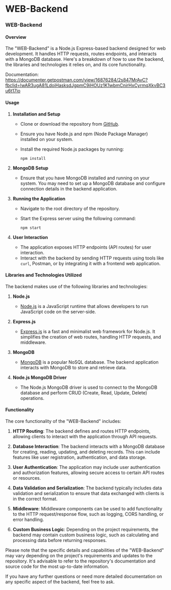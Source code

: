 # WEB-Backend



### WEB-Backend

#### Overview
The "WEB-Backend" is a Node.js Express-based backend designed for web development. It handles HTTP requests, routes endpoints, and interacts with a MongoDB database. Here's a breakdown of how to use the backend, the libraries and technologies it relies on, and its core functionality.

Documentation: https://documenter.getpostman.com/view/16876284/2s847MrAvC?fbclid=IwAR3ugA81LdoiHasksdJgpmC9iHOUz1K1wbmCnirHxCyrmqXkvBC3u6t17io

#### Usage

1. **Installation and Setup**
   - Clone or download the repository from [GitHub](https://github.com/Rory-Folster/WEB-Backend).
   - Ensure you have Node.js and npm (Node Package Manager) installed on your system.
   - Install the required Node.js packages by running:

     ```
     npm install
     ```

2. **MongoDB Setup**
   - Ensure that you have MongoDB installed and running on your system. You may need to set up a MongoDB database and configure connection details in the backend application.

3. **Running the Application**
   - Navigate to the root directory of the repository.
   - Start the Express server using the following command:

     ```
     npm start
     ```

4. **User Interaction**
   - The application exposes HTTP endpoints (API routes) for user interaction.
   - Interact with the backend by sending HTTP requests using tools like `curl`, Postman, or by integrating it with a frontend web application.

#### Libraries and Technologies Utilized

The backend makes use of the following libraries and technologies:

1. **Node.js**
   - [Node.js](https://nodejs.org/) is a JavaScript runtime that allows developers to run JavaScript code on the server-side.

2. **Express.js**
   - [Express.js](https://expressjs.com/) is a fast and minimalist web framework for Node.js. It simplifies the creation of web routes, handling HTTP requests, and middleware.

3. **MongoDB**
   - [MongoDB](https://www.mongodb.com/) is a popular NoSQL database. The backend application interacts with MongoDB to store and retrieve data.

4. **Node.js MongoDB Driver**
   - The Node.js MongoDB driver is used to connect to the MongoDB database and perform CRUD (Create, Read, Update, Delete) operations.

#### Functionality

The core functionality of the "WEB-Backend" includes:

1. **HTTP Routing**: The backend defines and routes HTTP endpoints, allowing clients to interact with the application through API requests.

2. **Database Interaction**: The backend interacts with a MongoDB database for creating, reading, updating, and deleting records. This can include features like user registration, authentication, and data storage.

3. **User Authentication**: The application may include user authentication and authorization features, allowing secure access to certain API routes or resources.

4. **Data Validation and Serialization**: The backend typically includes data validation and serialization to ensure that data exchanged with clients is in the correct format.

5. **Middleware**: Middleware components can be used to add functionality to the HTTP request/response flow, such as logging, CORS handling, or error handling.

6. **Custom Business Logic**: Depending on the project requirements, the backend may contain custom business logic, such as calculating and processing data before returning responses.

Please note that the specific details and capabilities of the "WEB-Backend" may vary depending on the project's requirements and updates to the repository. It's advisable to refer to the repository's documentation and source code for the most up-to-date information.

If you have any further questions or need more detailed documentation on any specific aspect of the backend, feel free to ask.